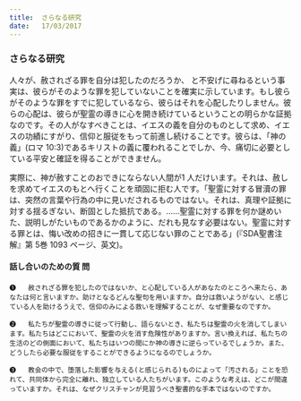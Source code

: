 ```yaml
---
title:  さらなる研究
date:   17/03/2017
---
```


### さらなる研究

 人々が、赦されざる罪を自分は犯したのだろうか、 と不安げに尋ねるという事実は、彼らがそのような罪を犯していないことを確実に示しています。もし彼らがそのような罪をすでに犯しているなら、彼らはそれを心配したりしません。彼らの心配は、彼らが聖霊の導きに心を開き続けているということの明らかな証拠なのです。その人がなすべきことは、イエスの義を自分のものとして求め、イエスの功績にすがり、信仰と服従をもって前進し続けることです。彼らは、「神の義」(ロマ 10:3)であるキリストの義に覆われることでしか、今、痛切に必要としている平安と確証を得ることができません。

 実際に、神が赦すことのおできにならない人間が1 人だけいます。それは、赦しを求めてイエスのもとへ行くことを頑固に拒む人です。「聖霊に対する冒瀆の罪は、突然の言葉や行為の中に見いだされるものではない。それは、真理や証拠に対する揺るぎない、断固とした抵抗である。......聖霊に対する罪を何か謎めいた、説明しがたいものであるかのように、だれも見なす必要はない。聖霊に対する罪とは、悔い改めの招きに一貫して応じない罪のことである」(『SDA聖書注解』第 5巻 1093 ページ、英文)。

#### 話し合いのための質 問

`❶	 赦されざる罪を犯したのではないか、と心配している人があなたのところへ来たら、あなたは何と言いますか。助けとなるどんな聖句を用いますか。自分は救いようがない、と感じている人を助けるうえで、信仰のみによる救いを理解することが、なぜ重要なのですか。`

`❷	 私たちが聖霊の導きに従って行動し、語らないとき、私たちは聖霊の火を消してしまいます。私たちはどこにおいて、聖霊の火を消す危険性がありますか。言い換えれば、私たちの生活のどの側面において、私たちはいつの間にか神の導きに逆らっているでしょうか。また、どうしたら必要な服従をすることができるようになるのでしょうか。`

`❸	 教会の中で、堕落した影響を与える(と感じられる)ものによって「汚される」ことを恐れて、共同体から完全に離れ、独立している人たちがいます。このような考えは、どこが間違っていますか。それは、なぜクリスチャンが見習うべき聖書的な手本ではないのですか。`
